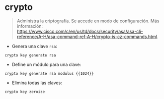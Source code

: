 # crypto

> Administra la criptografía.
> Se accede en modo de configuración.
> Más información: <https://www.cisco.com/c/en/us/td/docs/security/asa/asa-cli-reference/A-H/asa-command-ref-A-H/crypto-is-cz-commands.html>.

- Genera una clave `rsa`:

`crypto key generate rsa`

- Define un módulo para una clave:

`crypto key generate rsa modulus {{1024}}`

- Elimina todas las claves:

`crypto key zeroize`
